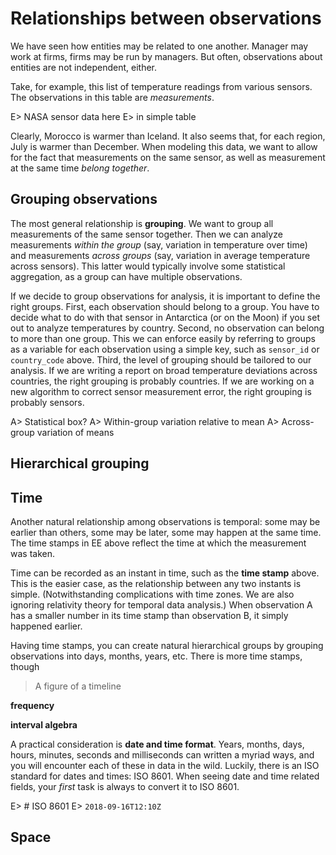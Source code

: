 # Relationships between observations

We have seen how entities may be related to one another. Manager may work at firms, firms may be run by managers. But often, observations about entities are not independent, either.

Take, for example, this list of temperature readings from various sensors. The observations in this table are _measurements_. 

E> NASA sensor data here
E> in simple table

Clearly, Morocco is warmer than Iceland. It also seems that, for each region, July is warmer than December. When modeling this data, we want to allow for the fact that measurements on the same sensor, as well as measurement at the same time _belong together_. 

## Grouping observations

The most general relationship is __grouping__. We want to group all measurements of the same sensor together. Then we can analyze measurements _within the group_ (say, variation in temperature over time) and measurements _across groups_ (say, variation in average temperature across sensors). This latter would typically involve some statistical aggregation, as a group can have multiple observations.

If we decide to group observations for analysis, it is important to define the right groups. First, each observation should belong to a group. You have to decide what to do with that sensor in Antarctica (or on the Moon) if you set out to analyze temperatures by country. Second, no observation can belong to more than one group. This we can enforce easily by referring to groups as a variable for each observation using a simple key, such as `sensor_id` or `country_code` above. Third, the level of grouping should be tailored to our analysis. If we are writing a report on broad temperature deviations across countries, the right grouping is probably countries. If we are working on a new algorithm to correct sensor measurement error, the right grouping is probably sensors.

A> Statistical box?
A> Within-group variation relative to mean
A> Across-group variation of means

## Hierarchical grouping

## Time

Another natural relationship among observations is temporal: some may be earlier than others, some may be later, some may happen at the same time. The time stamps in EE above reflect the time at which the measurement was taken.

Time can be recorded as an instant in time, such as the __time stamp__ above. This is the easier case, as the relationship between any two instants is simple. (Notwithstanding complications with time zones. We are also ignoring relativity theory for temporal data analysis.) When observation A has a smaller number in its time stamp than observation B, it simply happened earlier. 

Having time stamps, you can create natural hierarchical groups by grouping observations into days, months, years, etc. There is more time stamps, though

>
> A figure of a timeline
>

__frequency__

__interval algebra__

A practical consideration is __date and time format__. Years, months, days, hours, minutes, seconds and milliseconds can written a myriad ways, and you will encounter each of these in data in the wild. Luckily, there is an ISO standard for dates and times: ISO 8601. When seeing date and time related fields, your _first_ task is always to convert it to ISO 8601.

E> # ISO 8601
E> `2018-09-16T12:10Z`

## Space

